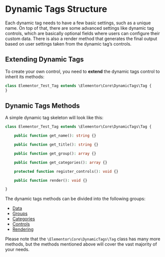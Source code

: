 # Dynamic Tags Structure

<Badge type="tip" vertical="top" text="Elementor Core" /> <Badge type="warning" vertical="top" text="Advanced" />

Each dynamic tag needs to have a few basic settings, such as a unique name. On top of that, there are some advanced settings like dynamic tag controls, which are basically optional fields where users can configure their custom data. There is also a render method that generates the final output based on user settings taken from the dynamic tag’s controls.

## Extending Dynamic Tags

To create your own control, you need to **extend** the dynamic tags control to inherit its methods:

```php
class Elementor_Test_Tag extends \Elementor\Core\DynamicTags\Tag {
}
```

## Dynamic Tags Methods

A simple dynamic tag skeleton will look like this:

```php
class Elementor_Test_Tag extends \Elementor\Core\DynamicTags\Tag {

	public function get_name(): string {}

	public function get_title(): string {}

	public function get_group(): array {}

	public function get_categories(): array {}

	protected function register_controls(): void {}

	public function render(): void {}

}
```

The dynamic tags methods can be divided into the following groups:

* [Data](./dynamic-tags-data/)
* [Groups](./dynamic-tags-groups/)
* [Categories](./dynamic-tags-categories/)
* [Controls](./dynamic-tags-controls/)
* [Rendering](./dynamic-tags-rendering/)

Please note that the `\Elementor\Core\DynamicTags\Tag` class has many more methods, but the methods mentioned above will cover the vast majority of your needs.
